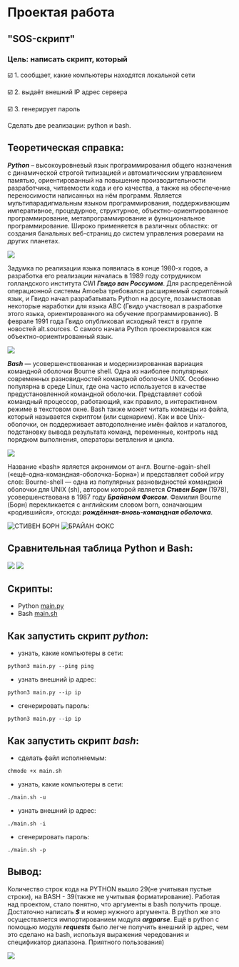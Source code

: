 # Проектая работа
## "SOS-скрипт"

### Цель: написать скрипт, который

:ballot_box_with_check: 1. сообщает, какие компьютеры находятся локальной сети

:ballot_box_with_check: 2. выдаёт внешний IP адрес сервера

:ballot_box_with_check: 3. генерирует пароль

Сделать две реализации: python и bash.

## Теоретическая справка:
***Python*** – высокоуровневый язык программирования общего назначения с динамической строгой типизацией и автоматическим управлением памятью, ориентированный на повышение производительности разработчика, читаемости кода и его качества, а также на обеспечение переносимости написанных на нём программ. Является мультипарадигмальным языком программирования, поддерживающим императивное, процедурное, структурное, объектно-ориентированное программирование, метапрограммирование и функциональное программирование. Широко применяется в различных областях: от создания банальных веб-страниц до систем управления роверами на других планетах.

![](https://github.com/naaastyazharkova/homework_python/blob/main/Project/pictures/python.png)

Задумка по реализации языка появилась в конце 1980-х годов, а разработка его реализации началась в 1989 году сотрудником голландского института CWI ***Гвидо ван Россумом***. Для распределённой операционной системы Amoeba требовался расширяемый скриптовый язык, и Гвидо начал разрабатывать Python на досуге, позаимствовав некоторые наработки для языка ABC (Гвидо участвовал в разработке этого языка, ориентированного на обучение программированию). В феврале 1991 года Гвидо опубликовал исходный текст в группе новостей alt.sources. С самого начала Python проектировался как объектно-ориентированный язык.

![](https://github.com/naaastyazharkova/homework_python/blob/main/Project/pictures/Guido_van_Rossum_OSCON_2006.jpg)

***Bash*** — усовершенствованная и модернизированная вариация командной оболочки Bourne shell. Одна из наиболее популярных современных разновидностей командной оболочки UNIX. Особенно популярна в среде Linux, где она часто используется в качестве предустановленной командной оболочки. Представляет собой командный процессор, работающий, как правило, в интерактивном режиме в текстовом окне. Bash также может читать команды из файла, который называется скриптом (или сценарием). Как и все Unix-оболочки, он поддерживает автодополнение имён файлов и каталогов, подстановку вывода результата команд, переменные, контроль над порядком выполнения, операторы ветвления и цикла. 

![](https://github.com/naaastyazharkova/homework_python/blob/main/Project/pictures/Gnu-bash-logo.svg.png)

Название «bash» является акронимом от англ. Bourne-again-shell («ещё-одна-командная-оболочка-Борна») и представляет собой игру слов: Bourne-shell — одна из популярных разновидностей командной оболочки для UNIX (sh), автором которой является ***Стивен Борн*** (1978), усовершенствована в 1987 году ***Брайаном Фоксом***. Фамилия Bourne (Борн) перекликается с английским словом born, означающим «родившийся», отсюда: ***рождённая-вновь-командная оболочка***.

![СТИВЕН БОРН](https://github.com/naaastyazharkova/homework_python/blob/main/Project/pictures/Steve_Bourne_at_SDWest2005.hires.jpg)
![БРАЙАН ФОКС](https://github.com/naaastyazharkova/homework_python/blob/main/Project/pictures/411px-BrianJFox.png)

## Сравнительная таблица Python и Bash:

![](https://github.com/naaastyazharkova/homework_python/blob/main/Project/pictures/ocr.jpeg)
![](https://github.com/naaastyazharkova/homework_python/blob/main/Project/pictures/table.png)

## Скрипты:

+ Python [main.py](https://github.com/naaastyazharkova/homework_python/blob/main/Project/main.py)
+ Bash [main.sh](https://github.com/naaastyazharkova/homework_python/blob/main/Project/main.sh)


## Как запустить скрипт ***python***:

+ узнать, какие компьютеры в сети:
```
python3 main.py --ping ping
```

+ узнать внешний ip адрес:
```
python3 main.py --ip ip
```

+ сгенерировать пароль:
```
python3 main.py --ip ip
```

## Как запустить скрипт ***bash***:

+ сделать файл исполняемым:
```
chmode +x main.sh
```

+ узнать, какие компьютеры в сети:
```
./main.sh -u
```

+ узнать внешний ip адрес:
```
./main.sh -i
```

+ сгенерировать пароль:
```
./main.sh -p
```

## Вывод: 
Количество строк кода на PYTHON вышло 29(не учитывая пустые строки), на BASH - 39(также не учитывая форматирование). Работая над проектом, стало понятно, что аргументы в bash получить проще. Достаточно написать ***$*** и номер нужного аргумента. В python же это осуществляется импортированием модуля ***argparse***. Ещё в python с помощью модуля ***requests*** было легче получить внешний ip адрес, чем это сделано на bash, используя выражения чередования и спецификатор диапазона. 
Приятного пользования)

![](https://github.com/naaastyazharkova/homework_python/blob/main/Project/pictures/mem.jpg)
 




